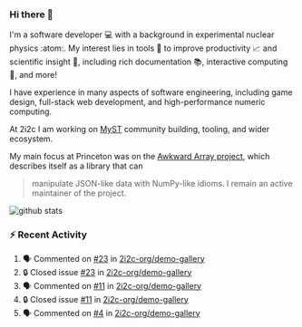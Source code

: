 ### Hi there 👋 

I'm a software developer 💻 with a background in experimental nuclear physics :atom:. My interest lies in tools :wrench: to improve productivity :chart_with_upwards_trend: and scientific insight :telescope:, including rich documentation 📚, interactive computing 🧮, and more! 

I have experience in many aspects of software engineering, including game design, full-stack web development, and high-performance numeric computing. 

At 2i2c I am working on [MyST](https://github.com/jupyter-book/mystmd) community building, tooling, and wider ecosystem. 

My main focus at Princeton was on the [Awkward Array project](awkward-array.org/), which describes itself as a library that can 
> manipulate JSON-like data with NumPy-like idioms. I remain an active maintainer of the project. 

![github stats](https://github-readme-stats.vercel.app/api?username=agoose77&show_icons=true&hide_rank=true&hide_title=true&bg_color=30,e76445,904e95&text_color=efe3ec&icon_color=efe3ec)
<!--
**agoose77/agoose77** is a ✨ _special_ ✨ repository because its `README.md` (this file) appears on your GitHub profile.

Here are some ideas to get you started:

- 🔭 I’m currently working on ...
- 🌱 I’m currently learning ...
- 👯 I’m looking to collaborate on ...
- 🤔 I’m looking for help with ...
- 💬 Ask me about ...
- 📫 How to reach me: ...
- 😄 Pronouns: ...
- ⚡ Fun fact: ...
-->

### :zap: Recent Activity

<!--START_SECTION:activity-->
1. 🗣 Commented on [#23](https://github.com/2i2c-org/demo-gallery/issues/23#issuecomment-2523197028) in [2i2c-org/demo-gallery](https://github.com/2i2c-org/demo-gallery)
2. 🔒 Closed issue [#23](https://github.com/2i2c-org/demo-gallery/issues/23) in [2i2c-org/demo-gallery](https://github.com/2i2c-org/demo-gallery)
3. 🗣 Commented on [#11](https://github.com/2i2c-org/demo-gallery/issues/11#issuecomment-2523196005) in [2i2c-org/demo-gallery](https://github.com/2i2c-org/demo-gallery)
4. 🔒 Closed issue [#11](https://github.com/2i2c-org/demo-gallery/issues/11) in [2i2c-org/demo-gallery](https://github.com/2i2c-org/demo-gallery)
5. 🗣 Commented on [#4](https://github.com/2i2c-org/demo-gallery/issues/4#issuecomment-2523195256) in [2i2c-org/demo-gallery](https://github.com/2i2c-org/demo-gallery)
<!--END_SECTION:activity-->
